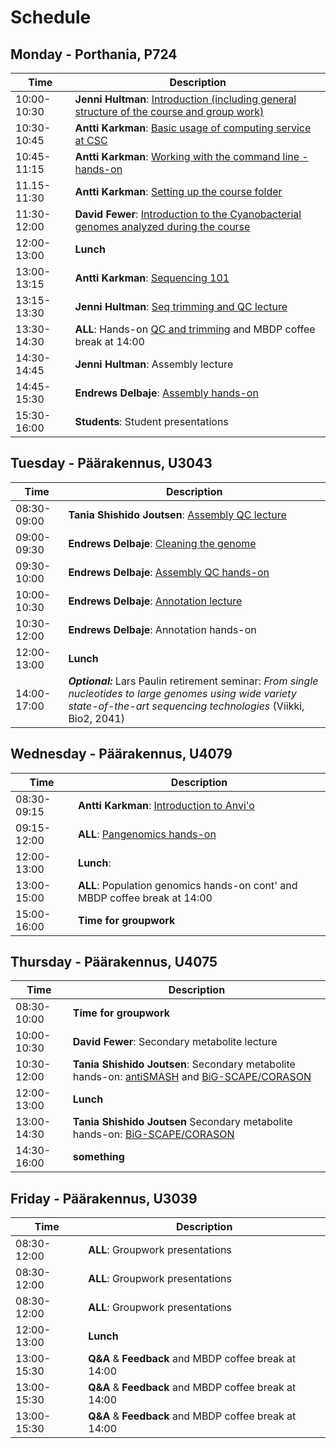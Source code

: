 # Schedule

## Monday - Porthania, P724
| Time | Description|
| --- | --- |
| 10:00-10:30 | **Jenni Hultman**: [Introduction (including general structure of the course and group work)](Lectures/introduction.pdf)|
| 10:30-10:45 | **Antti Karkman**: [Basic usage of computing service at CSC](Lectures/CSC_basics.pdf) |
| 10:45-11:15 | **Antti Karkman**: [Working with the command line - hands-on](Practicals/commandline.md) |
| 11.15-11:30 | **Antti Karkman**: [Setting up the course folder](Practicals/README.md#setting-up-the-course-folders) |
| 11:30-12:00 | **David Fewer**: [Introduction to the Cyanobacterial genomes analyzed during the course](Lectures/DavidFewer_cyanobacteria.pdf)|
| 12:00-13:00 | **Lunch** |
| 13:00-13:15 | **Antti Karkman**: [Sequencing 101](Lectures/Sequencing101.pdf) |
| 13:15-13:30 | **Jenni Hultman**: [Seq trimming and QC lecture](Lectures/QC_filtering.pdf) |
| 13:30-14:30 | **ALL**: Hands-on [QC and trimming](Practicals/README.md#qc-and-trimming-for-illumina-reads) and MBDP coffee break at 14:00 |
| 14:30-14:45 | **Jenni Hultman**: Assembly lecture |
| 14:45-15:30 | **Endrews Delbaje**: [Assembly hands-on](Practicals/README.md#Genome-assembly-with-Spades) |
| 15:30-16:00 | **Students**: Student presentations|

## Tuesday - Päärakennus, U3043
| Time | Description |
| --- | --- |
| 08:30-09:00 | **Tania Shishido Joutsen**: [Assembly QC lecture](Lectures/lecture_assemblyQC.pdf)|
| 09:00-09:30 | **Endrews Delbaje**: [Cleaning the genome](Practicals/README.md#Eliminate-contaminant-contigs-with-Kaiju)|
| 09:30-10:00 | **Endrews Delbaje**: [Assembly QC hands-on](Practicals/README.md#Assembly_QC)|
| 10:00-10:30 | **Endrews Delbaje**: [Annotation lecture](Lectures/Genome_Annotation.pdf)|
| 10:30-12:00 | **Endrews Delbaje**: Annotation hands-on|
| 12:00-13:00 | **Lunch** |
| 14:00-17:00 | _**Optional:**_ Lars Paulin retirement seminar: _From single nucleotides to large genomes using wide variety state-of-the-art sequencing technologies_ (Viikki, Bio2, 2041)|


## Wednesday - Päärakennus, U4079
| Time | Description |
| --- | --- |
| 08:30-09:15 | **Antti Karkman**: [Introduction to Anvi'o](Lectures/Pangenomics.pdf)|
| 09:15-12:00 | **ALL**: [Pangenomics hands-on](Practicals/README.md#pangenomics-with-anvi'o) |
| 12:00-13:00 | **Lunch**: |
| 13:00-15:00 | **ALL**: Population genomics hands-on cont' and MBDP coffee break at 14:00|
| 15:00-16:00 | **Time for groupwork** |


## Thursday - Päärakennus, U4075
| Time | Description |
| --- | --- |
| 08:30-10:00 | **Time for groupwork** |
| 10:00-10:30 | **David Fewer**: Secondary metabolite lecture|
| 10:30-12:00 | **Tania Shishido Joutsen**: Secondary metabolite hands-on:  [antiSMASH](Practicals/README.md#Detection-of-secondary-metabolites-biosynthesis-gene-clusters) and  [BiG-SCAPE/CORASON](Practicals/README.md#Comparison-of-secondary-metabolites-biosynthesis-gene-clusters)|
| 12:00-13:00 | **Lunch** |
| 13:00-14:30 | **Tania Shishido Joutsen** Secondary metabolite hands-on: [BiG-SCAPE/CORASON](Practicals/README.md#Comparison-of-secondary-metabolites-biosynthesis-gene-clusters) |
| 14:30-16:00 | **something** |


## Friday - Päärakennus, U3039
| Time | Description |
| --- | --- |
| 08:30-12:00 | **ALL**: Groupwork presentations|
| 08:30-12:00 | **ALL**: Groupwork presentations|
| 08:30-12:00 | **ALL**: Groupwork presentations|
| 12:00-13:00 | **Lunch** |
| 13:00-15:30 | **Q&A** & **Feedback** and MBDP coffee break at 14:00|
| 13:00-15:30 | **Q&A** & **Feedback** and MBDP coffee break at 14:00|
| 13:00-15:30 | **Q&A** & **Feedback** and MBDP coffee break at 14:00|
